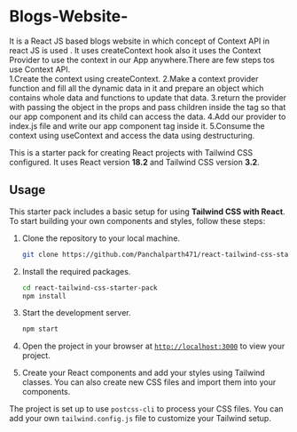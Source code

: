 # Blogs-Website-
It is a React JS based blogs website in which concept of Context API in react JS is used . It uses createContext hook also it uses the Context Provider to use the context in our App anywhere.There are few steps tos use Context API.</br>
1.Create the context using createContext.
2.Make a context provider function and fill all the dynamic data in it and prepare an object which contains whole data and functions to update that data.
3.return the provider with passing the object in the props and pass children inside the tag so that our app component and its child can access the data.
4.Add our provider to index.js file and write our app component tag inside it.
5.Consume the context using useContext and access the data using destructuring.


This is a starter pack for creating React projects with Tailwind CSS configured. It uses React version **18.2** and Tailwind CSS version **3.2**.

## Usage

This starter pack includes a basic setup for using **Tailwind CSS with React**. To start building your own components and styles, follow these steps:

1. Clone the repository to your local machine.
    ```sh
    git clone https://github.com/Panchalparth471/react-tailwind-css-starter-pack.git
    ```

2. Install the required packages.
    ```sh
    cd react-tailwind-css-starter-pack
    npm install
    ```

3. Start the development server.
    ```sh
    npm start
    ```
4. Open the project in your browser at [`http://localhost:3000`](http://localhost:3000) to view your project.
5. Create your React components and add your styles using Tailwind classes. You can also create new CSS files and import them into your components.

The project is set up to use `postcss-cli` to process your CSS files. You can add your own `tailwind.config.js` file to customize your Tailwind setup.


